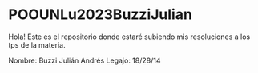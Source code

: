 # POOUNLu2023BuzziJulian
Hola! Este es el repositorio donde estaré subiendo mis resoluciones a los tps de la materia.

Nombre: Buzzi Julián Andrés
Legajo: 18/28/14
